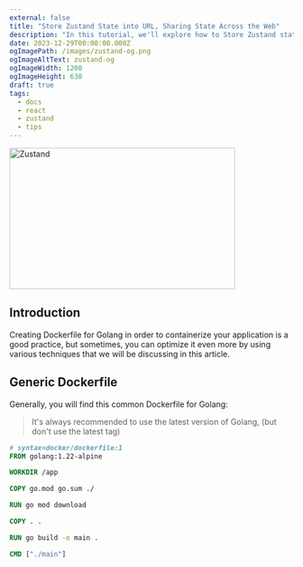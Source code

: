 ```yaml
---
external: false
title: "Store Zustand State into URL, Sharing State Across the Web"
description: "In this tutorial, we'll explore how to Store Zustand state into the URL as a hash. Zustand is a lightweight state management framework that simplifies managing the state of your application. With URL hash storage, we can maintain the application's state even when the user navigates away from the current page. And let user copy the URL and share it with others, so that they can see the same state as the user."
date: 2023-12-29T00:00:00.000Z
ogImagePath: /images/zustand-og.png
ogImageAltText: zustand-og
ogImageWidth: 1200
ogImageHeight: 630
draft: true
tags:
  - docs
  - react
  - zustand
  - tips
---
```


<img src="/images/zustand-og.png" alt="Zustand" width="400px" height="250px">

## Introduction

Creating Dockerfile for Golang in order to containerize your application is a good practice, but sometimes, you can optimize it even more by using various techniques that we will be discussing in this article.

## Generic Dockerfile

Generally, you will find this common Dockerfile for Golang:

> It's always recommended to use the latest version of Golang, (but don't use the latest tag)

```dockerfile
# syntax=docker/dockerfile:1
FROM golang:1.22-alpine

WORKDIR /app

COPY go.mod go.sum ./

RUN go mod download

COPY . .

RUN go build -o main .

CMD ["./main"]
```
